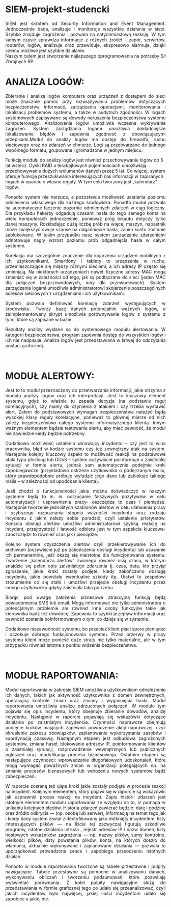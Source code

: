 # SIEM-projekt-studencki
<p align="justify">SIEM jest skrótem od Security Information and Event Management. Jednocześnie bada, analizuje i monitoruje wszystkie działania w sieci. Szybko znajduje zagrożenia i pozwala na natychmiastową reakcję. W tym samym czasie sprawdza informacje z różnych źródeł – zapór, serwerów, routerów, logów, analizuje oraz przewiduje, ekspresowo alarmuje, dzięki czemu możliwe jest szybkie działanie.<br>
Naszym celem jest stworzenie najlepszego oprogramowania na potrzeby Sił Zbrojnych RP.</p>

<h1>ANALIZA LOGÓW:</h1> 
<p align="justify">Zbieranie i analiza logów komputera oraz urządzeń z dostępem do sieci może znacznie pomóc przy rozwiązywaniu problemów dotyczących bezpieczeństwa informacji, zarządzania operacjami, monitorowania i lokalizacji problemów systemu, a także w audytach zgodności. W logach systemowych zapisywane są dowody naruszenia bezpieczeństwa systemu komputerowego. Analizowanie logów umożliwia wczesne wykrywanie zagrożeń. System zarządzania logami umożliwia dokładniejsze lokalizowanie błędów i zapewnia zgodność 
z obowiązującymi przepisami.Moduł do analizy logów ma dostęp do firewall’a, ruchu sieciowego oraz do zdarzeń w chmurze. 
Logi są przetwarzane do jednego wspólnego formatu, grupowane i  gromadzone 
w jednym miejscu. 
<p align="justifty">Funkcją modułu do analizy logów jest również przechowywanie  logów do 5 lat wstecz. Dyski RAID o terabajtowych pojemnościach umożliwiają przechowywanie dużych wolumenów danych przez 5 lat. Co więcej, system oferuje funkcję przeszukiwania interesujących nas informacji w zapisanych logach w oparciu o własne reguły. W tym celu tworzony jest „kalendarz” logów.</p>
<p align="justify">Ponadto system nie narzuca, a pozostawia możliwość ustalenia poziomu odniesienia właściwego dla każdego środowiska. Ponadto moduł pozwala na automatyczne łączenie pozornie odmiennych zdarzeń w ciąg logiczny. Dla przykładu hakerzy odgadują czasami hasła do tego samego konta na wielu komputerach jednocześnie, ponieważ próg lokautu dotyczy tylko danej maszyny. Rozkładając dużą liczbę prób na więcej maszyn, napastnik może zwiększyć swoje szanse na odgadnięcie hasła, zanim konto zostanie zablokowane. W takim przypadku nasz system zarządzania zdarzeniami odnotowuje nagły wzrost poziomu prób odgadnięcia hasła w całym systemie.</p>
<p align="justify">Korelacja ma szczególnie znaczenie dla kojarzenia urządzeń mobilnych z ich użytkownikami. Smartfony i tablety to urządzenia w ruchu, przemieszczające się między różnymi sieciami, a ich adresy IP często się zmieniają. Na niektórych urządzeniach nawet fizyczne adresy MAC mogą zmieniać się w zależności od tego, jak są podłączane do sieci (jeden MAC dla połączeń bezprzewodowych, inny dla przewodowych). System zarządzania logami umożliwia administratorowi skojarzenie poszczególnych adresów sieciowych z urządzeniami i ich użytkownikami.</p>
<p align="justify">System pozwala definiować korelację zdarzeń występujących w środowisku. Tworzy bazę danych potencjalnie ważnych logów, a zaimplementowany skrypt umożliwia porównywanie logów z systemu z tymi, które są zapisane w bazie. 
<p align="justify">Rezultaty analizy wysłane są do systemowego modułu alertowania. 
W kategorii bezpieczeństwa, program zapewnia dostęp do wszystkich logów i ich nie nadpisuje. 
Analiza logów jest przedstawiana w łatwej do odczytania postaci graficznej.</p>
<br>
<h1>MODUŁ ALERTOWY:</h1> 
<p align="justify">Jest to to moduł przeznaczony do przetwarzania informacji, jakie otrzyma z modułu analizy logów oraz ich interpretacji. Jest to kluczowy element systemu, gdyż to właśnie tu zapada decyzja (na podstawie reguł korelacyjnych), czy mamy do czynienia z atakiem i czy trzeba wystawić alert. Zatem do podstawowych wymagań bezpieczeństwa należeć będą wysokiej klasy reguły korelacyjne, ponieważ to głównej mierze od nich zależy bezpieczeństwo całego systemu informatycznego klienta. Innym ważnym elementem będzie testowanie alertu, aby mieć pewność, że moduł nie zawiedzie kiedy będzie potrzebny.</p>
<p align="justify">Dodatkowo możliwość ustalenia winowajcy incydentu – czy jest to wina pracownika, błąd w kodzie systemu czy też zewnętrzny atak na system. Następnie kolejny kluczowy aspekt to możliwość reakcji na podstawowe ataki typu phishing lub DDoS – system oczywiście poinformuje o zaistniałej sytuacji w formie alertu, jednak sam automatycznie podejmie kroki zapobiegawcze (przykładowo ostrzeże użytkownika o podejrzanym mailu, który prawdopodobnie próbuje wyłudzić jego dane lub zablokuje takiego maila – w zależności od upodobania klienta).<br>
<p align="justify">Jeśli chodzi o funkcjonalności jakie można doświadczyć w naszym systemie będą to m. in. odrzucanie fałszywych pozytywów w celu automatyzacji i usprawnienia pracy- oszczędza to czas i pieniądze. Następnie tworzenie jednolitych szablonów alertów w celu ułatwienia pracy i szybszego rozpoznania stopnia ważności incydentu oraz rodzaju incydentu z jakim należy sobie poradzić, czyli ustalenie priorytetów. Konsola obsługi alertów umożliwi administratorowi szybką reakcję na incydent, przejrzystość i łatwość odbioru jest w tym aspekcie kluczowa- zaoszczędzi to również czas jak i pieniądze.</p>
<p align="justify">Kolejno system czyszczenia alertów czyli przekierowywanie ich do archiwum (oczywiście już po zakończeniu obsługi incydentu) lub usuwanie ich permanentnie, jeśli okażą się nieistotne dla funkcjonowania systemu. Tworzenie „kalendarza alertów” zwanego również osią czasu, w  którym znajdzie się pełen opis zaistniałego zdarzenia tj. czas, data, kto przyjął zgłoszenie, jakie kroki zostały podjęte, kiedy zakończono obsługę incydentu, jakie powstały ewentualne szkody itp. Ułatwi to zespołowi zrozumienie co się stało i umożliwi przejecie obsługi incydentu przez innego użytkownika gdyby zaistniała taka potrzeba.</p>
<p align="justify">Biorąc pod uwagę założenia biznesowe atrakcyjną funkcją będą powiadomienia SMS lub email. Mogą informować nie tylko administratora o potencjalnym problemie ale również inne osoby funkcyjne takie jak kierownika bądź też dowódcę. Zapewnia to szybki przepływ informacji oraz pewność zostania poinformowanym o tym, co dzieje się w systemie.</p>
<p align="justify">Dodatkowo niezawodność systemu, bo przecież klient płaci spore pieniądze i oczekuje dobrego funkcjonowania systemu. Przez przerwy w pracy systemu klient może ponieść duże straty nie tylko materialne, ale w tym przypadku również istotne z punktu widzenia bezpieczeństwa.</p>
 
<br>
<h1>MODUŁ RAPORTOWANIA:</h1>
<p align="justify">Moduł raportowania w zakresie SIEM umożliwia użytkownikom odnalezienie ich danych, takich jak aktywność użytkownika z domen zewnętrznych, operacyjną kontrole zmian oraz zmiany i wygaśnięcia hasła.
Moduł raportowania umożliwia analizę odrzuconych połączeń. W module tym pojawia się opis incydentu, który obejmuje zbieranie dowodów, analizę incydentu. Następnie w raporcie pojawiają się wskazówki dotyczące  działania po zaistniałym incydencie. Czynności naprawcze obejmują podjęcie kroków mających zapewnić powodzenie akcji naprawczej, czyli określenie zakresu obowiązków, zaplanowanie wykorzystania zasobów i koordynację czasową. Następnym etapem jest odbudowa zagrożonych systemów, zmiana haseł, blokowanie adresów IP, poinformowanie klientów o zaistniałej sytuacji, rozprowadzenie wewnętrznych lub publicznych ogłoszeń oraz modyfikacja procesu biznesowego. Ostatnim etapem są następujące czynności: wprowadzanie długofalowych udoskonaleń, które mogą wymagać poważnych zmian w organizacji polegających np. na zmianie procesów biznesowych lub wdrożeniu nowych systemów bądź zabezpieczeń.</p>
<p align="justify">W raporcie zostaną też ujęte kroki jakie zostały podjęte w procesie reakcji na incydent. Kolejnym elementem, który pojawi się w raporcie są wskazówki jak usprawnić proces reakcji na incydent. 
Zapis historii zdarzeń jest istotnym elementem modułu raportowania ze względu na to, iż pomaga w unikaniu kolejnych błędów. Historia zdarzeń zawierać będzie: datę i godzinę oraz źródło odkrycia — (np. osobę lub serwer), informację na temat tego jak i kiedy dany system został zidentyfikowany jako dotknięty incydentem, listy interesujących plików — na liście tej zazwyczaj figurują szkodliwe programy,  istotne działania intruza , rejestr adresów IP i nazw domen, listy hostowych wskaźników zagrożenia — np. nazwy plików, sumy kontrolne, wielkości plików, daty powstania plików,  konta, na których doszło do włamania, aktualnie wykonywane i zaplanowane działania — pozwala to uporządkować prowadzone prace i zapobiega przeoczeniu istotnych działań.</p>
<p align="justify"> Ponadto w module raportowania tworzone są tabele przestawne i pulpity nawigacyjne. Tabele przestawne są pomocne w analizowaniu danych, wykonywaniu obliczeń i tworzeniu podsumowań, które pozwalają wyświetlać porównania. Z kolei pulpity nawigacyjne służą do przedstawiania w formie graficznej tego co udało się przeanalizować, czyli jakich incydentów było najwięcej, jakiej ilości incydentom udało się zapobiec a jakiej nie. </p>
